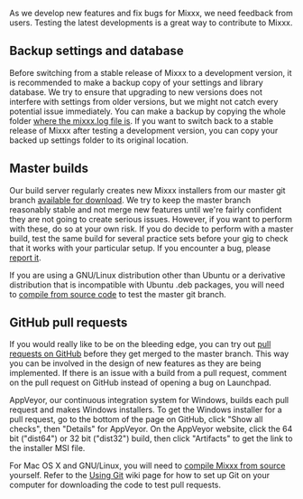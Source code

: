 As we develop new features and fix bugs for Mixxx, we need feedback from
users. Testing the latest developments is a great way to contribute to
Mixxx.

## Backup settings and database

Before switching from a stable release of Mixxx to a development
version, it is recommended to make a backup copy of your settings and
library database. We try to ensure that upgrading to new versions does
not interfere with settings from older versions, but we might not catch
every potential issue immediately. You can make a backup by copying the
whole folder [where the mixxx.log file
is](finding-the-mixxx.log-file). If you want to switch back to a
stable release of Mixxx after testing a development version, you can
copy your backed up settings folder to its original location.

## Master builds

Our build server regularly creates new Mixxx installers from our master
git branch [available for
download](http://downloads.mixxx.org/builds/master/release/). We try to
keep the master branch reasonably stable and not merge new features
until we're fairly confident they are not going to create serious
issues. However, if you want to perform with these, do so at your own
risk. If you do decide to perform with a master build, test the same
build for several practice sets before your gig to check that it works
with your particular setup. If you encounter a bug, please [report
it](reporting-bugs).

If you are using a GNU/Linux distribution other than Ubuntu or a
derivative distribution that is incompatible with Ubuntu .deb packages,
you will need to [compile from source code](compiling-on-Linux) to
test the master git branch.

## GitHub pull requests

If you would really like to be on the bleeding edge, you can try out
[pull requests on GitHub](https://github.com/mixxxdj/mixxx/pulls) before
they get merged to the master branch. This way you can be involved in
the design of new features as they are being implemented. If there is an
issue with a build from a pull request, comment on the pull request on
GitHub instead of opening a bug on Launchpad.

AppVeyor, our continuous integration system for Windows, builds each
pull request and makes Windows installers. To get the Windows installer
for a pull request, go to the bottom of the page on GitHub, click "Show
all checks", then "Details" for AppVeyor. On the AppVeyor website, click
the 64 bit ("dist64") or 32 bit ("dist32") build, then click "Artifacts"
to get the link to the installer MSI file.

For Mac OS X and GNU/Linux, you will need to [compile Mixxx from
source](home#compile-mixxx-from-source-code) yourself.
Refer to the [Using Git](using-git) wiki page for how to set up Git on
your computer for downloading the code to test pull requests.